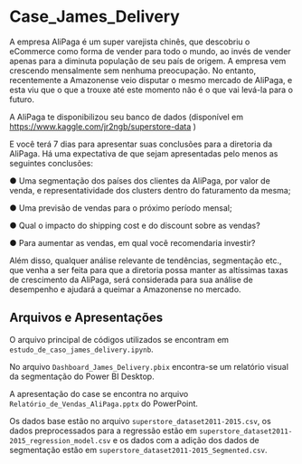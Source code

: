 # Case_James_Delivery

A empresa AliPaga é um super varejista chinês, que descobriu o eCommerce como forma de vender para
todo o mundo, ao invés de vender apenas para a diminuta população de seu país de origem. A empresa
vem crescendo mensalmente sem nenhuma preocupação. No entanto, recentemente a Amazonense veio
disputar o mesmo mercado de AliPaga, e esta viu que o que a trouxe até este momento não é o que vai
levá-la para o futuro. 


A AliPaga te disponibilizou seu banco de dados (disponível em
https://www.kaggle.com/jr2ngb/superstore-data )


E você terá 7 dias para apresentar suas conclusões para a diretoria da AliPaga. Há uma expectativa
de que sejam apresentadas pelo menos as seguintes conclusões:

● Uma segmentação dos países dos clientes da AliPaga, por valor de venda, e representatividade
dos clusters dentro do faturamento da mesma;

● Uma previsão de vendas para o próximo período mensal;

● Qual o impacto do shipping cost e do discount sobre as vendas?

● Para aumentar as vendas, em qual você recomendaria investir?


Além disso, qualquer análise relevante de tendências, segmentação etc., que venha a ser feita para que a
diretoria possa manter as altíssimas taxas de crescimento da AliPaga, será considerada para sua análise
de desempenho e ajudará a queimar a Amazonense no mercado.

## Arquivos e Apresentações

O arquivo principal de códigos utilizados se encontram em ``estudo_de_caso_james_delivery.ipynb``.

No arquivo ``Dashboard_James_Delivery.pbix`` encontra-se um relatório visual da segmentação do Power BI Desktop.

A apresentação do case se encontra no arquivo ``Relatório_de_Vendas_AliPaga.pptx`` do PowerPoint.

Os dados base estão no arquivo ``superstore_dataset2011-2015.csv``, os dados preprocessados para a regressão estão em ``superstore_dataset2011-2015_regression_model.csv`` e os dados com a adição dos dados de segmentação estão em ``superstore_dataset2011-2015_Segmented.csv``.
